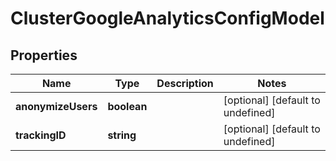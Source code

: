# ClusterGoogleAnalyticsConfigModel

## Properties

Name | Type | Description | Notes
------------ | ------------- | ------------- | -------------
**anonymizeUsers** | **boolean** |  | [optional] [default to undefined]
**trackingID** | **string** |  | [optional] [default to undefined]


